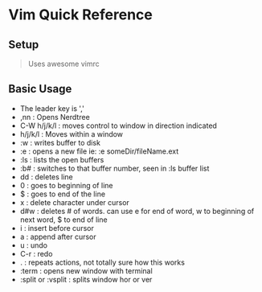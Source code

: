 # Vim Quick Reference

## Setup
> Uses awesome vimrc

## Basic Usage
- The leader key is ','
- ,nn : Opens Nerdtree
- C-W h/j/k/l : moves control to window in direction indicated
- h/j/k/l : Moves within a window 
- :w : writes buffer to disk
- :e : opens a new file ie: :e someDir/fileName.ext
- :ls : lists the open buffers
- :b# : switches to that buffer number, seen in :ls buffer list
- dd : deletes line
- 0 : goes to beginning of line
- $ : goes to end of the line
- x : delete character under cursor
- d#w : deletes # of words. can use e for end of word, w to beginning of next word, $ to end of line
- i : insert before cursor
- a : append after cursor
- u : undo
- C-r : redo
- . : repeats actions, not totally sure how this works
- :term : opens new window with terminal
- :split or :vsplit : splits window hor or ver
